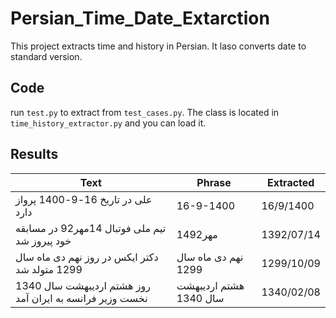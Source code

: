 # Persian_Time_Date_Extarction
This project extracts time and history in Persian. It laso converts date to standard version.

## Code
run `test.py` to extract from `test_cases.py`. The class is located in `time_history_extractor.py` and you can load it.

## Results

| Text  | Phrase | Extracted |
|----------|----------|----------|
| علی در تاریخ 16-9-1400 پرواز دارد  |  16-9-1400  |16/9/1400 |
| تیم ملی فوتبال 14مهر92 در مسابقه خود پیروز شد   |  14مهر92    | 1392/07/14  |
| دکتر ایکس در روز نهم دی ماه سال 1299 متولد شد   | نهم دی ماه سال 1299   | 1299/10/09   |
| روز هشتم اردیبهشت سال 1340 نخست وزیر فرانسه به ایران آمد | هشتم اردیبهشت سال 1340  |1340/02/08  |

